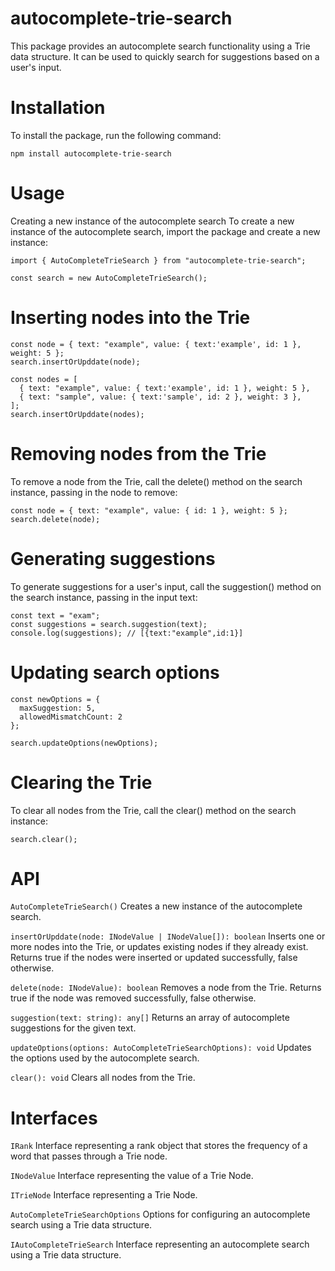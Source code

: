 # autocomplete-trie-search

This package provides an autocomplete search functionality using a Trie data structure. It can be used to quickly search for suggestions based on a user's input.

# Installation

To install the package, run the following command:

    npm install autocomplete-trie-search

# Usage

Creating a new instance of the autocomplete search
To create a new instance of the autocomplete search, import the package and create a new instance:

    import { AutoCompleteTrieSearch } from "autocomplete-trie-search";

    const search = new AutoCompleteTrieSearch();

# Inserting nodes into the Trie

    const node = { text: "example", value: { text:'example', id: 1 }, weight: 5 };
    search.insertOrUpddate(node);

    const nodes = [
      { text: "example", value: { text:'example', id: 1 }, weight: 5 },
      { text: "sample", value: { text:'sample', id: 2 }, weight: 3 },
    ];
    search.insertOrUpddate(nodes);
    
# Removing nodes from the Trie

To remove a node from the Trie, call the delete() method on the search instance, passing in the node to remove:

    const node = { text: "example", value: { id: 1 }, weight: 5 };
    search.delete(node);
    
# Generating suggestions

To generate suggestions for a user's input, call the suggestion() method on the search instance, passing in the input text:

    const text = "exam";
    const suggestions = search.suggestion(text);
    console.log(suggestions); // [{text:"example",id:1}]

# Updating search options

    const newOptions = {
      maxSuggestion: 5,
      allowedMismatchCount: 2
    };

    search.updateOptions(newOptions);
    
# Clearing the Trie

To clear all nodes from the Trie, call the clear() method on the search instance:

    search.clear();
    
# API

`AutoCompleteTrieSearch()`
Creates a new instance of the autocomplete search.

`insertOrUpddate(node: INodeValue | INodeValue[]): boolean`
Inserts one or more nodes into the Trie, or updates existing nodes if they already exist. Returns true if the nodes were inserted or updated successfully, false otherwise.

`delete(node: INodeValue): boolean`
Removes a node from the Trie. Returns true if the node was removed successfully, false otherwise.

`suggestion(text: string): any[]`
Returns an array of autocomplete suggestions for the given text.

`updateOptions(options: AutoCompleteTrieSearchOptions): void`
Updates the options used by the autocomplete search.

`clear(): void`
Clears all nodes from the Trie.

# Interfaces

`IRank`
Interface representing a rank object that stores the frequency of a word that passes through a Trie node.

`INodeValue`
Interface representing the value of a Trie Node.

`ITrieNode`
Interface representing a Trie Node.

`AutoCompleteTrieSearchOptions`
Options for configuring an autocomplete search using a Trie data structure.

`IAutoCompleteTrieSearch`
Interface representing an autocomplete search using a Trie data structure.
